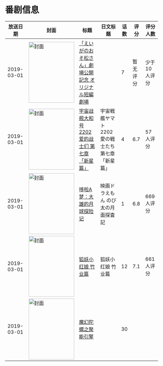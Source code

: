 # 番剧信息

|放送日期|封面|标题|日文标题|话数|评分|评分人数|
|---|---|---|---|---|---|---|
|2019-03-01|<img src="https://lain.bgm.tv/pic/cover/c/7c/8d/275734_sZvSP.jpg" alt="封面" style="width:150px;height:200px;object-fit:cover;">|[「えいがのおそ松さん」劇場公開記念 オリジナル短編劇場](https://bangumi.tv/subject/275734)||7|暂无评分|少于10人评分|
|2019-03-01|<img src="https://lain.bgm.tv/pic/cover/c/9a/75/192156_7E7At.jpg" alt="封面" style="width:150px;height:200px;object-fit:cover;">|[宇宙战舰大和号2202 爱的战士们 第七章「新星篇」](https://bangumi.tv/subject/192156)|宇宙戦艦ヤマト2202 愛の戦士たち 第七章「新星篇」|4|6.7|57人评分|
|2019-03-01|<img src="https://lain.bgm.tv/pic/cover/c/9a/6e/263808_DqGpF.jpg" alt="封面" style="width:150px;height:200px;object-fit:cover;">|[哆啦A梦：大雄的月球探险记](https://bangumi.tv/subject/263808)|映画ドラえもん のび太の月面探査記|1|6.8|669人评分|
|2019-03-01|<img src="https://lain.bgm.tv/pic/cover/c/ed/3d/281283_qjGQr.jpg" alt="封面" style="width:150px;height:200px;object-fit:cover;">|[狐妖小红娘 竹业篇](https://bangumi.tv/subject/281283)|狐妖小红娘 竹业篇|12|7.1|661人评分|
|2019-03-01|<img src="https://lain.bgm.tv/pic/cover/c/be/e9/499361_Rzreq.jpg" alt="封面" style="width:150px;height:200px;object-fit:cover;">|[魔幻陀螺之聚能引擎](https://bangumi.tv/subject/499361)||30|||
